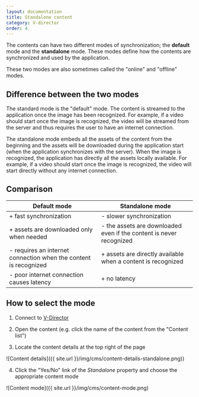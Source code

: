 ```yaml
---
layout: documentation
title: Standalone content
category: V-director
order: 4
---
```


The contents can have two different modes of synchronization; the **default** mode and the **standalone** mode. These modes define how the contents are synchronized and used by the application.

These two modes are also sometimes called the "online" and "offline" modes.

## Difference between the two modes

The standard mode is the "default" mode. The content is streamed to the application once the image has been recognized. For example, if a video should start once the image is recognized, the video will be streamed from the server and thus requires the user to have an internet connection.

The standalone mode embeds all the assets of the content from the beginning and the assets will be downloaded during the application start (when the application synchronizes with the server). When the image is recognized, the application has directly all the assets locally available. For example, if a video should start once the image is recognized, the video will start directly without any internet connection.

## Comparison

| Default mode | Standalone mode |
|--------------|-----------------|
| + fast synchronization | - slower synchronization |
| + assets are downloaded only when needed | - the assets are downloaded even if the content is never recognized |
| - requires an internet connection when the content is recognized | + assets are directly available when a content is recognized |
| - poor internet connection causes latency | + no latency |

## How to select the mode

1) Connect to [V-Director](https://armanager.vidinoti.com)

2) Open the content (e.g. click the name of the content from the "Content list")

3) Locate the content details at the top right of the page

![Content details]({{ site.url }}/img/cms/content-details-standalone.png))

4) Click the "Yes/No" link of the *Standalone* property and choose the appropriate content mode

![Content mode]({{ site.url }}/img/cms/content-mode.png)